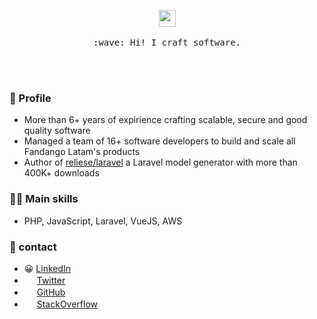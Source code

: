 <p align="center">
  <img src="https://emojis.slackmojis.com/emojis/images/1450731329/226/mario.gif" width="27px">
  <br><br>
  <samp>
    :wave: Hi! I craft software.
  </samp>
</p>
  <br><br>

### 👦 Profile
- More than 6+ years of expirience crafting scalable, secure and good quality software
- Managed a team of 16+ software developers to build and scale all Fandango Latam's products
- Author of [reliese/laravel](https://github.com/reliese/laravel) a Laravel model generator with more than 400K+ downloads

### 👨‍💻 Main skills
- PHP, JavaScript, Laravel, VueJS, AWS

### 📩 contact
- 😀 [LinkedIn](https://linkedin.com/in/cristian-llanos)
- <img src="https://emojis.slackmojis.com/emojis/images/1582776773/7926/twitter.png?1582776773" width="16px"> [Twitter](https://twitter.com/cris_decode)
- <img src="https://emojis.slackmojis.com/emojis/images/1450822151/257/github.png?1450822151" width="16px"> [GitHub](https://github.com/CristianLlanos)
- <img src="https://emojis.slackmojis.com/emojis/images/1462799966/405/stackoverflow.png?1462799966" width="16px"> [StackOverflow](https://stackoverflow.com/users/7062181/cristian-llanos)